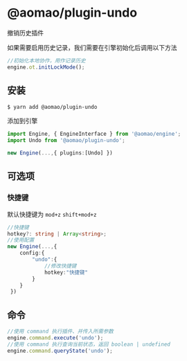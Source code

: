 # @aomao/plugin-undo

撤销历史插件

如果需要启用历史记录，我们需要在引擎初始化后调用以下方法

```ts
//初始化本地协作，用作记录历史
engine.ot.initLockMode();
```

## 安装

```bash
$ yarn add @aomao/plugin-undo
```

添加到引擎

```ts
import Engine, { EngineInterface } from '@aomao/engine';
import Undo from '@aomao/plugin-undo';

new Engine(...,{ plugins:[Undo] })
```

## 可选项

### 快捷键

默认快捷键为 `mod+z` `shift+mod+z`

```ts
//快捷键
hotkey?: string | Array<string>;
//使用配置
new Engine(...,{
    config:{
        "undo":{
            //修改快捷键
            hotkey:"快捷键"
        }
    }
 })
```

## 命令

```ts
//使用 command 执行插件、并传入所需参数
engine.command.execute('undo');
//使用 command 执行查询当前状态，返回 boolean | undefined
engine.command.queryState('undo');
```
